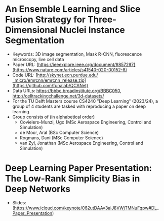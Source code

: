 # An Ensemble Learning and Slice Fusion Strategy for Three-Dimensional Nuclei Instance Segmentation
- Keywords: 3D image segmentation, Mask R-CNN, fluorescence microscopy, live cell data
- Paper URL: [https://ieeexplore.ieee.org/document/9857287](https://www.nature.com/articles/s41540-020-00152-8)
- Code URL: [http://skynet.ecn.purdue.edu/˜micro/emrcnn/emrcnn_release.zip](https://github.com/funalab/QCANet)
- Data URLs: https://bbbc.broadinstitute.org/BBBC050, http://celltrackingchallenge.net/3d-datasets/
- For the TU Delft Masters course CS4240 "Deep Learning" (2023/24), a group of 4 students are tasked with reproducing a paper on deep learning.
- Group consists of (in alphabetical order)
  - Covielers-Munzi, Ugo (MSc Aerospace Engineering, Control and Simulation)
  - de Moor, Aral (BSc Computer Science)
  - Rogmans, Dani (MSc Computer Science)
  - van Zyl, Jonathan (MSc Aerospace Engineering, Control and Simulation)


# Deep Learning Paper Presentation: The Low-Rank Simplicity Bias in Deep Networks
- Slides: (https://www.icloud.com/keynote/062utDAAv3aiJ8VWjTMNuFqpw#DL_Paper_Presentation)
